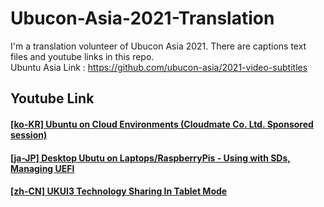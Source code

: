 # Ubucon-Asia-2021-Translation
I'm a translation volunteer of Ubucon Asia 2021. There are captions text files and youtube links in this repo.      
Ubuntu Asia Link : https://github.com/ubucon-asia/2021-video-subtitles
       
## Youtube Link
#### [[ko-KR] Ubuntu on Cloud Environments (Cloudmate Co. Ltd. Sponsored session)](https://www.youtube.com/watch?v=GdNk8p9u-Ig&t=146s)
#### [[ja-JP] Desktop Ubutu on Laptops/RaspberryPis - Using with SDs, Managing UEFI](https://www.youtube.com/watch?v=fHGykU9d8qA&t=1408s)     
#### [[zh-CN] UKUI3 Technology Sharing In Tablet Mode](https://www.youtube.com/watch?v=eTzFqrFK29A)   
